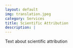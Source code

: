 ```yaml
---
layout: default
img: translation.jpeg
category: Services
title: Scientific Attribution
description: |
---
```

Text about scientific attribution
